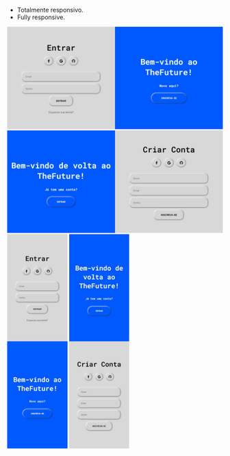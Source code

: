 * Totalmente responsivo.
* Fully responsive.

<div>
    <div>
        <img src="/image/sign_in.jpeg"></img>
        <img src="/image/sign_up.jpeg"></img>
    </div>
    <div>
        <img height="500em" src="/image/sign_in_mobile.jpeg"></img>
        <img height="500em" src="/image/sign_up_mobilee.jpeg"></img>
    </div>
</div>